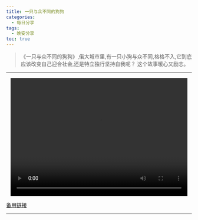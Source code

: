 ```yaml
---
title: 一只与众不同的狗狗
categories:
  - 每日分享
tags:
  - 晚安分享
toc: true 
---
```



> 《一只与众不同的狗狗》,偌大城市里,有一只小狗与众不同,格格不入,它到底应该改变自己迎合社会,还是特立独行坚持自我呢？ 这个故事暖心又励志。


---

<p style="text-align:center">
   <video width="480" height="320" controls>
       <source src="/video/01.mp4">
   </video>
</p>

 <p><a href="/video/01.mp4">备用链接</a></p>


---

